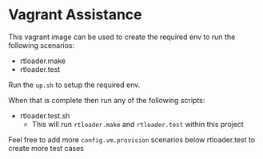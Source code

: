 # Vagrant Assistance

This vagrant image can be used to create the required env to run the following scenarios:

- rtloader.make
- rtloader.test

Run the `up.sh` to setup the required env.

When that is complete then run any of the following scripts:

- rtloader.test.sh
  - This will run `rtloader.make` and `rtloader.test` within this project

Feel free to add more `config.vm.provision` scenarios below rtloader.test to create more test cases
